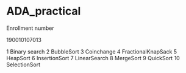 # ADA_practical

Enrollment number 

190010107013

1 Binary search 
2 BubbleSort
3 Coinchange
4 FractionalKnapSack
5 HeapSort
6 InsertionSort
7 LinearSearch
8 MergeSort
9 QuickSort
10 SelectionSort

